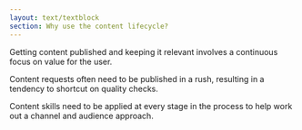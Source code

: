```yaml
---
layout: text/textblock
section: Why use the content lifecycle?
---
```

Getting content published and keeping it relevant involves a continuous focus on value for the user.

Content requests often need to be published in a rush, resulting in a tendency to shortcut on quality checks.

Content skills need to be applied at every stage in the process to help work out a channel and audience approach.